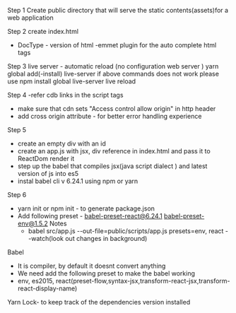 Step 1
Create public directory that will serve the static contents(assets)for a web application

Step 2
create index.html

- DocType - version of html
  -emmet plugin for the auto complete html tags

Step 3
live server - automatic reload (no configuration web server )
yarn global add(-install) live-server
if above commands does not work
please use npm install global live-server
live reload

Step 4
-refer cdb links in the script tags

- make sure that cdn sets "Access control allow origin" in http header
- add cross origin attribute - for better error handling experience

Step 5

- create an empty div with an id
- create an app.js with jsx, div reference in index.html and pass it to ReactDom render it
- step up the babel that compiles jsx(java script dialect ) and latest version of js into es5
- instal babel cli v 6.24.1 using npm or yarn

Step 6

- yarn init or npm init - to generate package.json
- Add following preset - babel-preset-react@6.24.1 babel-preset-env@1.5.2
  Notes
  - babel src/app.js --out-file=public/scripts/app.js presets=env, react --watch(look out changes in background)

Babel

- It is compiler, by default it doesnt convert anything
- We need add the following preset to make the babel working
- env, es2015, react(preset-flow,syntax-jsx,transform-react-jsx,transform-react-display-name)

Yarn Lock- to keep track of the dependencies version installed
